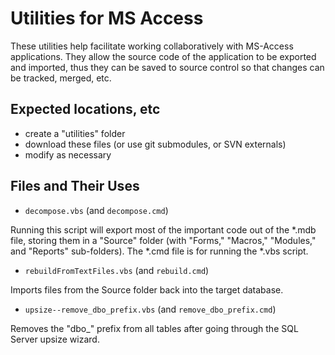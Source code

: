 # Utilities for MS Access

These utilities help facilitate working collaboratively with MS-Access applications.  They allow the source code of the application to be exported and imported, thus they can be saved to source control so that changes can be tracked, merged, etc.

## Expected locations, etc

 * create a "utilities" folder
 * download these files (or use git submodules, or SVN externals)
 * modify as necessary

## Files and Their Uses

 * ```decompose.vbs``` (and ```decompose.cmd```)
 
Running this script will export most of the important code out of the *.mdb file, storing them in a "Source" folder (with "Forms," "Macros," "Modules," and "Reports" sub-folders).  The *.cmd file is for running the *.vbs script.

 * ```rebuildFromTextFiles.vbs``` (and ```rebuild.cmd```)
 
 Imports files from the Source folder back into the target database.
 
  * ```upsize--remove_dbo_prefix.vbs``` (and ```remove_dbo_prefix.cmd```)
 
 Removes the "dbo_" prefix from all tables after going through the SQL Server upsize wizard.